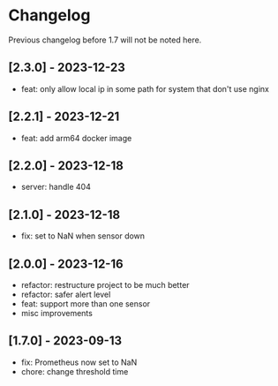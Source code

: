 # Changelog

Previous changelog before 1.7 will not be noted here.

## [2.3.0] - 2023-12-23

- feat: only allow local ip in some path for system that don't use nginx

## [2.2.1] - 2023-12-21

- feat: add arm64 docker image

## [2.2.0] - 2023-12-18

- server: handle 404

## [2.1.0] - 2023-12-18

- fix: set to NaN when sensor down

## [2.0.0] - 2023-12-16

- refactor: restructure project to be much better
- refactor: safer alert level
- feat: support more than one sensor
- misc improvements

## [1.7.0] - 2023-09-13

- fix: Prometheus now set to NaN
- chore: change threshold time
